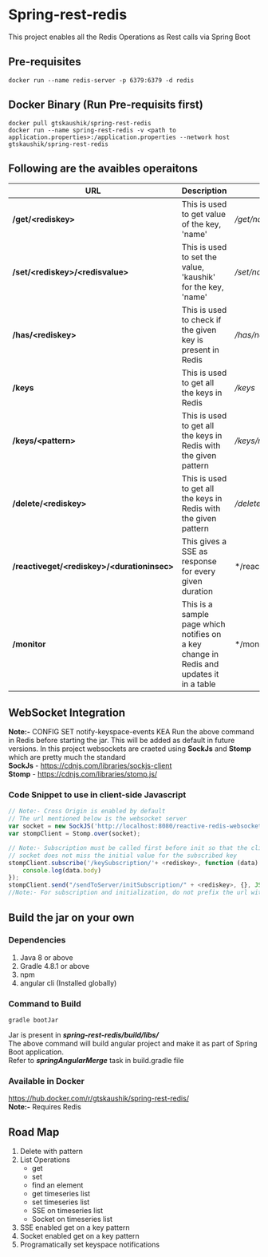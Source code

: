 # Spring-rest-redis
This project enables all the Redis Operations as Rest calls via Spring Boot

## Pre-requisites
```shell
docker run --name redis-server -p 6379:6379 -d redis
```

## Docker Binary (Run Pre-requisits first)
```shell
docker pull gtskaushik/spring-rest-redis
docker run --name spring-rest-redis -v <path to application.properties>:/application.properties --network host gtskaushik/spring-rest-redis
```

## Following are the avaibles operaitons
URL | Description | Example
--- | --- | ---
**/get/\<rediskey\>** | This is used to get value of the key, 'name' | */get/name*
**/set/\<rediskey\>/\<redisvalue\>** | This is used to set the value, 'kaushik' for the key, 'name' | */set/name/kaushik*
**/has/\<rediskey\>** | This is used to check if the given key is present in Redis | */has/name*
**/keys** | This is used to get all the keys in Redis | */keys*
**/keys/\<pattern\>** | This is used to get all the keys in Redis with the given pattern | */keys/na**
**/delete/\<rediskey\>** | This is used to get all the keys in Redis with the given pattern | */delete/name*
**/reactiveget/\<rediskey\>/\<durationinsec\>** | This gives a SSE as response for every given duration | */reactiveget/name/2
**/monitor** | This is a sample page which notifies on a key change in Redis and updates it in a table | */monitor

## WebSocket Integration
**Note:-** CONFIG SET notify-keyspace-events KEA
Run the above command in Redis before starting the jar. This will be added as default in future versions.
In this project websockets are craeted using **SockJs** and **Stomp** which are pretty much the standard<br>
**SockJs** - https://cdnjs.com/libraries/sockjs-client <br>
**Stomp** - https://cdnjs.com/libraries/stomp.js/

### Code Snippet to use in client-side Javascript
```javascript
// Note:- Cross Origin is enabled by default
// The url mentioned below is the websocket server
var socket = new SockJS('http://localhost:8080/reactive-redis-websocket');
var stompClient = Stomp.over(socket);

// Note:- Subscription must be called first before init so that the client side of the
// socket does not miss the initial value for the subscribed key
stompClient.subscribe('/keySubscription/'+ <rediskey>, function (data) {
    console.log(data.body)
});
stompClient.send("/sendToServer/initSubscription/" + <rediskey>, {}, JSON.stringify({}));
//Note:- For subscription and initialization, do not prefix the url with domain url
```

## Build the jar on your own
### Dependencies
1. Java 8 or above
2. Gradle 4.8.1 or above
3. npm
4. angular cli (Installed globally)
### Command to Build
```shell
gradle bootJar
```
Jar is present in ***spring-rest-redis/build/libs/*** <br>
The above command will build angular project and make it as part of Spring Boot application.<br>
Refer to ***springAngularMerge*** task in build.gradle file
### Available in Docker
https://hub.docker.com/r/gtskaushik/spring-rest-redis/ <br>
**Note:-** Requires Redis

## Road Map
1. Delete with pattern
2. List Operations
    * get
    * set
    * find an element
    * get timeseries list
    * set timeseries list
    * SSE on timeseries list
    * Socket on timeseries list
3. SSE enabled get on a key pattern
4. Socket enabled get on a key pattern
5. Programatically set keyspace notifications




